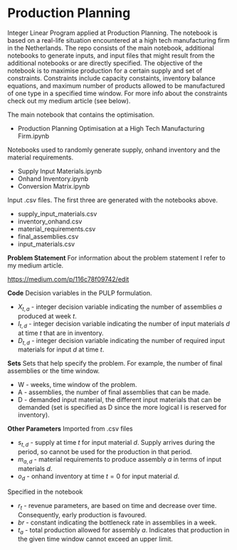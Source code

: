 # Production Planning
Integer Linear Program applied at Production Planning. The notebook is based on a real-life situation encountered at a high tech manufacturing firm in the Netherlands. The repo consists of the main notebook, additional notebooks to generate inputs, and input files that might result from the additional notebooks or are directly specified. The objective of the notebook is to maximise production for a certain supply and set of constraints. Constraints include capacity constaints, inventory balance equations, and maximum number of products allowed to be manufactured of one type in a specified time window. For more info about the constraints check out my medium article (see below).

The main notebook that contains the optimisation.
* Production Planning Optimisation at a High Tech Manufacturing Firm.ipynb

Notebooks used to randomly generate supply, onhand inventory and the material requirements.
* Supply Input Materials.ipynb
* Onhand Inventory.ipynb
* Conversion Matrix.ipynb

Input .csv files. The first three are generated with the notebooks above. 
* supply_input_materials.csv
* inventory_onhand.csv
* material_requirements.csv
* final_assemblies.csv
* input_materials.csv


**Problem Statement**
For information about the problem statement I refer to my medium article. 

https://medium.com/p/116c78f09742/edit 

**Code**
Decision variables in the PULP formulation.
* $X_{t, a}$ - integer decision variable indicating the number of assemblies _a_ produced at week _t_.
* $I_{t, d}$ - integer decision variable indicating the number of input materials _d_ at time _t_ that are in inventory. 
* $D_{t, d}$ - integer decision variable indicating the number of required input materials for input _d_ at time _t_.


**Sets**
Sets that help specify the problem. For example, the number of final assemblies or the time window. 
* W - weeks, time window of the problem.
* A - assemblies, the number of final assemblies that can be made.
* D - demanded input material, the different input materials that can be demanded (set is specified as D since the more logical I is reserved for inventory).


**Other Parameters**
Imported from .csv files
* $s_{t, d}$ - supply at time _t_ for input material _d_. Supply arrives during the period, so cannot be used for the production in that period.
* $m_{a, d}$ - material requirements to produce assembly _a_ in terms of input materials _d_.
* $o_{d}$ - onhand inventory at time $t=0$ for input material _d_.

Specified in the notebook
* $r_{t}$ - revenue parameters, are based on time and decrease over time. Consequently, early production is favoured. 
* $br$ - constant indicating the bottleneck rate in assemblies in a week. 
* $t_{a}$ - total production allowed for assembly _a_. Indicates that production in the given time window cannot exceed an upper limit. 

